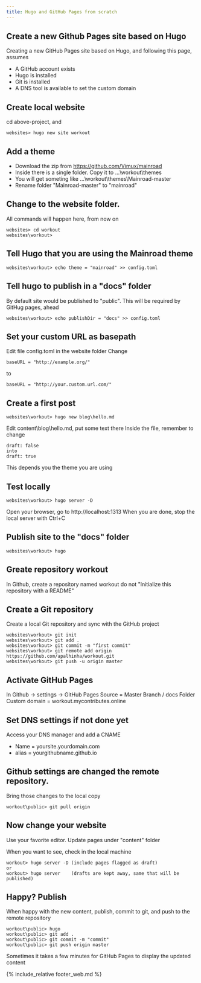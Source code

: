 ```yaml
---
title: Hugo and GitHub Pages from scratch
---
```

## Create a new Github Pages site based on Hugo

Creating a new GitHub Pages site based on Hugo, and following this page, assumes
* A GitHub account exists
* Hugo is installed
* Git is installed
* A DNS tool is available to set the custom domain

## Create local website
cd above-project, and
```
websites> hugo new site workout
```

## Add a theme
* Download the zip from https://github.com/Vimux/mainroad
* Inside there is a single folder. Copy it to ...\workout\themes
* You will get someting like ...\workout\themes\Mainroad-master
* Rename folder "Mainroad-master" to "mainroad"

## Change to the website folder.
All commands will happen here, from now on
```
websites> cd workout
websites\workout>
```

## Tell Hugo that you are using the Mainroad theme
```
websites\workout> echo theme = "mainroad" >> config.toml
```

## Tell hugo to publish in a "docs" folder
By default site would be published to "public".
This will be required by GitHug pages, ahead
```
websites\workout> echo publishDir = "docs" >> config.toml
```

## Set your custom URL as basepath
Edit file config.toml in the website folder
Change
```
baseURL = "http://example.org/"
```
to
```
baseURL = "http://your.custom.url.com/"
```

## Create a first post
```
websites\workout> hugo new blog\hello.md
```
Edit content\blog\hello.md, put some text there
Inside the file, remember to change
```
draft: false
into
draft: true
```
This depends you the theme you are using

## Test locally
```
websites\workout> hugo server -D
```
Open your browser, go to http://localhost:1313
When you are done, stop the local server with Ctrl+C

## Publish site to the "docs" folder
```
websites\workout> hugo
```

## Greate repository workout
In Github, create a repository named workout
do not "Initialize this repository with a README"

## Create a Git repository
Create a local Git repository and sync with the GitHub project
```
websites\workout> git init
websites\workout> git add .
websites\workout> git commit -m "first commit"
websites\workout> git remote add origin https://github.com/apalhinha/workout.git
websites\workout> git push -u origin master
```

## Activate GitHub Pages
In Github -> settings -> GitHub Pages
Source = Master Branch / docs Folder
Custom domain = workout.mycontributes.online

## Set DNS settings if not done yet
Access your DNS manager and add a CNAME
* Name = yoursite.yourdomain.com
* alias = yourgithubname.github.io

## Github settings are changed the remote repository.
Bring those changes to the local copy
```
workout\public> git pull origin
```

## Now change your website
Use your favorite editor.
Update pages under "content" folder

When you want to see, check in the local machine
```
workout> hugo server -D (include pages flagged as draft)
or
workout> hugo server    (drafts are kept away, same that will be published)
```

## Happy? Publish
When happy with the new content, publish, commit to git, and push to the remote repository
```
workout\public> hugo
workout\public> git add .
workout\public> git commit -m "commit"
workout\public> git push origin master
```

Sometimes it takes a few minutes for GitHub Pages to display the updated content

{% include_relative footer_web.md %}
